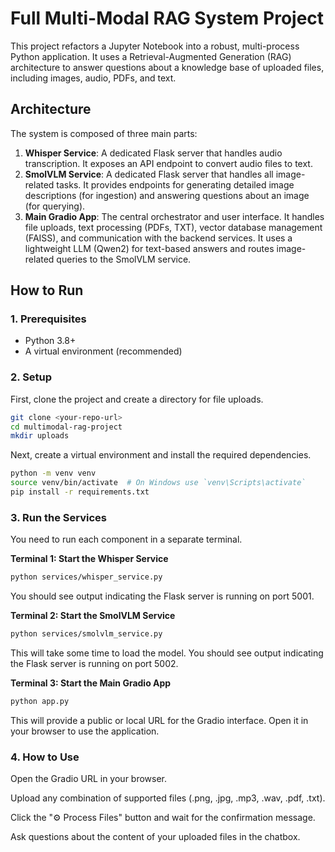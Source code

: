 # Full Multi-Modal RAG System Project

This project refactors a Jupyter Notebook into a robust, multi-process Python application. It uses a Retrieval-Augmented Generation (RAG) architecture to answer questions about a knowledge base of uploaded files, including images, audio, PDFs, and text.

## Architecture

The system is composed of three main parts:

1.  **Whisper Service**: A dedicated Flask server that handles audio transcription. It exposes an API endpoint to convert audio files to text.
2.  **SmolVLM Service**: A dedicated Flask server that handles all image-related tasks. It provides endpoints for generating detailed image descriptions (for ingestion) and answering questions about an image (for querying).
3.  **Main Gradio App**: The central orchestrator and user interface. It handles file uploads, text processing (PDFs, TXT), vector database management (FAISS), and communication with the backend services. It uses a lightweight LLM (Qwen2) for text-based answers and routes image-related queries to the SmolVLM service.


## How to Run

### 1. Prerequisites

-   Python 3.8+
-   A virtual environment (recommended)

### 2. Setup

First, clone the project and create a directory for file uploads.

```bash
git clone <your-repo-url>
cd multimodal-rag-project
mkdir uploads
```
Next, create a virtual environment and install the required dependencies.

```bash
python -m venv venv
source venv/bin/activate  # On Windows use `venv\Scripts\activate`
pip install -r requirements.txt
```
### 3. Run the Services
You need to run each component in a separate terminal.

**Terminal 1: Start the Whisper Service**

```bash
python services/whisper_service.py
```
You should see output indicating the Flask server is running on port 5001.

**Terminal 2: Start the SmolVLM Service**

```bash
python services/smolvlm_service.py
```
This will take some time to load the model. You should see output indicating the Flask server is running on port 5002.

**Terminal 3: Start the Main Gradio App**

```bash
python app.py
```
This will provide a public or local URL for the Gradio interface. Open it in your browser to use the application.

### 4. How to Use
Open the Gradio URL in your browser.

Upload any combination of supported files (.png, .jpg, .mp3, .wav, .pdf, .txt).

Click the "⚙️ Process Files" button and wait for the confirmation message.

Ask questions about the content of your uploaded files in the chatbox.
